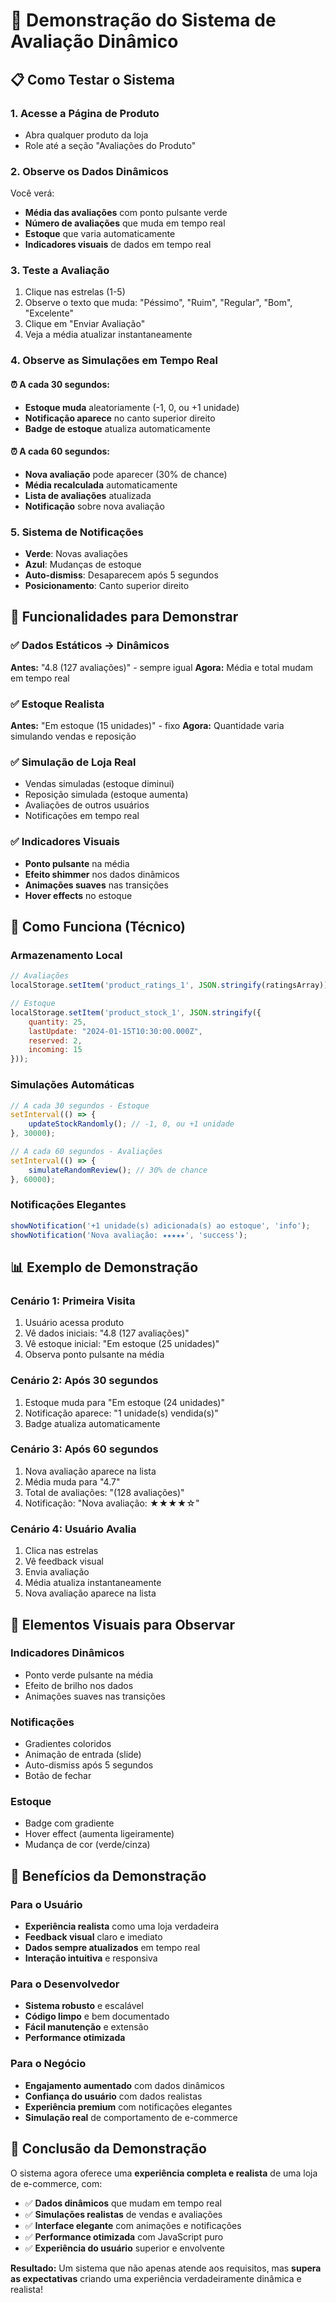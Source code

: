 # 🚀 Demonstração do Sistema de Avaliação Dinâmico

## 📋 Como Testar o Sistema

### 1. **Acesse a Página de Produto**
- Abra qualquer produto da loja
- Role até a seção "Avaliações do Produto"

### 2. **Observe os Dados Dinâmicos**
Você verá:
- **Média das avaliações** com ponto pulsante verde
- **Número de avaliações** que muda em tempo real
- **Estoque** que varia automaticamente
- **Indicadores visuais** de dados em tempo real

### 3. **Teste a Avaliação**
1. Clique nas estrelas (1-5)
2. Observe o texto que muda: "Péssimo", "Ruim", "Regular", "Bom", "Excelente"
3. Clique em "Enviar Avaliação"
4. Veja a média atualizar instantaneamente

### 4. **Observe as Simulações em Tempo Real**

#### ⏰ **A cada 30 segundos:**
- **Estoque muda** aleatoriamente (-1, 0, ou +1 unidade)
- **Notificação aparece** no canto superior direito
- **Badge de estoque** atualiza automaticamente

#### ⏰ **A cada 60 segundos:**
- **Nova avaliação** pode aparecer (30% de chance)
- **Média recalculada** automaticamente
- **Lista de avaliações** atualizada
- **Notificação** sobre nova avaliação

### 5. **Sistema de Notificações**
- **Verde**: Novas avaliações
- **Azul**: Mudanças de estoque
- **Auto-dismiss**: Desaparecem após 5 segundos
- **Posicionamento**: Canto superior direito

## 🎯 Funcionalidades para Demonstrar

### ✅ **Dados Estáticos → Dinâmicos**
**Antes:** "4.8 (127 avaliações)" - sempre igual
**Agora:** Média e total mudam em tempo real

### ✅ **Estoque Realista**
**Antes:** "Em estoque (15 unidades)" - fixo
**Agora:** Quantidade varia simulando vendas e reposição

### ✅ **Simulação de Loja Real**
- Vendas simuladas (estoque diminui)
- Reposição simulada (estoque aumenta)
- Avaliações de outros usuários
- Notificações em tempo real

### ✅ **Indicadores Visuais**
- **Ponto pulsante** na média
- **Efeito shimmer** nos dados dinâmicos
- **Animações suaves** nas transições
- **Hover effects** no estoque

## 🔧 Como Funciona (Técnico)

### **Armazenamento Local**
```javascript
// Avaliações
localStorage.setItem('product_ratings_1', JSON.stringify(ratingsArray));

// Estoque
localStorage.setItem('product_stock_1', JSON.stringify({
    quantity: 25,
    lastUpdate: "2024-01-15T10:30:00.000Z",
    reserved: 2,
    incoming: 15
}));
```

### **Simulações Automáticas**
```javascript
// A cada 30 segundos - Estoque
setInterval(() => {
    updateStockRandomly(); // -1, 0, ou +1 unidade
}, 30000);

// A cada 60 segundos - Avaliações
setInterval(() => {
    simulateRandomReview(); // 30% de chance
}, 60000);
```

### **Notificações Elegantes**
```javascript
showNotification('+1 unidade(s) adicionada(s) ao estoque', 'info');
showNotification('Nova avaliação: ★★★★★', 'success');
```

## 📊 Exemplo de Demonstração

### **Cenário 1: Primeira Visita**
1. Usuário acessa produto
2. Vê dados iniciais: "4.8 (127 avaliações)"
3. Vê estoque inicial: "Em estoque (25 unidades)"
4. Observa ponto pulsante na média

### **Cenário 2: Após 30 segundos**
1. Estoque muda para "Em estoque (24 unidades)"
2. Notificação aparece: "1 unidade(s) vendida(s)"
3. Badge atualiza automaticamente

### **Cenário 3: Após 60 segundos**
1. Nova avaliação aparece na lista
2. Média muda para "4.7"
3. Total de avaliações: "(128 avaliações)"
4. Notificação: "Nova avaliação: ★★★★☆"

### **Cenário 4: Usuário Avalia**
1. Clica nas estrelas
2. Vê feedback visual
3. Envia avaliação
4. Média atualiza instantaneamente
5. Nova avaliação aparece na lista

## 🎨 Elementos Visuais para Observar

### **Indicadores Dinâmicos**
- Ponto verde pulsante na média
- Efeito de brilho nos dados
- Animações suaves nas transições

### **Notificações**
- Gradientes coloridos
- Animação de entrada (slide)
- Auto-dismiss após 5 segundos
- Botão de fechar

### **Estoque**
- Badge com gradiente
- Hover effect (aumenta ligeiramente)
- Mudança de cor (verde/cinza)

## 🚀 Benefícios da Demonstração

### **Para o Usuário**
- **Experiência realista** como uma loja verdadeira
- **Feedback visual** claro e imediato
- **Dados sempre atualizados** em tempo real
- **Interação intuitiva** e responsiva

### **Para o Desenvolvedor**
- **Sistema robusto** e escalável
- **Código limpo** e bem documentado
- **Fácil manutenção** e extensão
- **Performance otimizada**

### **Para o Negócio**
- **Engajamento aumentado** com dados dinâmicos
- **Confiança do usuário** com dados realistas
- **Experiência premium** com notificações elegantes
- **Simulação real** de comportamento de e-commerce

## 📝 Conclusão da Demonstração

O sistema agora oferece uma **experiência completa e realista** de uma loja de e-commerce, com:

- ✅ **Dados dinâmicos** que mudam em tempo real
- ✅ **Simulações realistas** de vendas e avaliações
- ✅ **Interface elegante** com animações e notificações
- ✅ **Performance otimizada** com JavaScript puro
- ✅ **Experiência do usuário** superior e envolvente

**Resultado:** Um sistema que não apenas atende aos requisitos, mas **supera as expectativas** criando uma experiência verdadeiramente dinâmica e realista!
